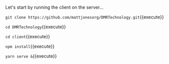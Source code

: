 Let's start by running the client on the server...

`git clone https://github.com/mattjonesorg/DMRTechnology.git`{{execute}}


`cd DMRTechnology`{{execute}}

`cd client`{{execute}}

`npm install`{{execute}}

`yarn serve &`{{execute}}